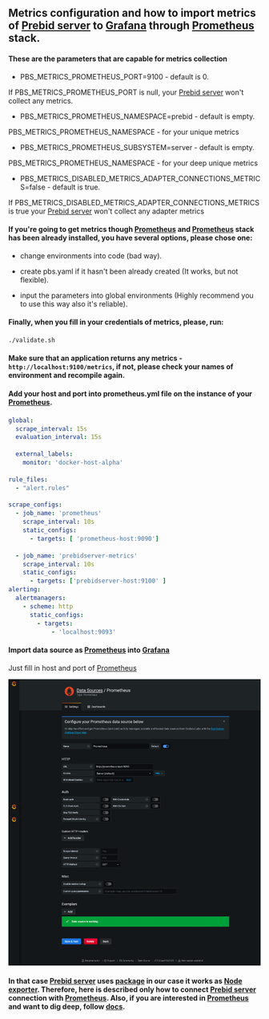 ## Metrics configuration and how to import metrics of [Prebid server](https://docs.prebid.org/prebid-server/versions/pbs-versions-go.html) to [Grafana](https://grafana.com/) through [Prometheus](https://prometheus.io/) stack.
     
#### These are the parameters that are capable for metrics collection 

- PBS_METRICS_PROMETHEUS_PORT=9100 - default is 0.

If PBS_METRICS_PROMETHEUS_PORT is null, your [Prebid server](https://docs.prebid.org/prebid-server/versions/pbs-versions-go.html) won't collect any metrics.
  
- PBS_METRICS_PROMETHEUS_NAMESPACE=prebid - default is empty.
  
PBS_METRICS_PROMETHEUS_NAMESPACE - for your unique metrics
  
- PBS_METRICS_PROMETHEUS_SUBSYSTEM=server - default is empty.
  
PBS_METRICS_PROMETHEUS_NAMESPACE - for your deep unique metrics
  
- PBS_METRICS_DISABLED_METRICS_ADAPTER_CONNECTIONS_METRICS=false - default is true.

If PBS_METRICS_DISABLED_METRICS_ADAPTER_CONNECTIONS_METRICS is true your [Prebid server](https://docs.prebid.org/prebid-server/versions/pbs-versions-go.html) won't collect any adapter metrics

#### If you're going to get metrics though [Prometheus](https://prometheus.io/) and [Prometheus](https://prometheus.io/) stack has been already installed, you have several options, please chose one:

- change environments into code (bad way).
 
- create pbs.yaml if it hasn't been already created (It works, but not flexible).

- input the parameters into global environments (Highly recommend you to use this way also it's reliable).

#### Finally, when you fill in your credentials of metrics, please, run:

```bash
./validate.sh
```

#### Make sure that an application returns any metrics - `http://localhost:9100/metrics`, if not, please check your names of environment and recompile again.

#### Add your host and port into prometheus.yml file on the instance of your [Prometheus](https://prometheus.io/).

```yaml
global:
  scrape_interval: 15s
  evaluation_interval: 15s

  external_labels:
    monitor: 'docker-host-alpha'

rule_files:
  - "alert.rules"

scrape_configs:
  - job_name: 'prometheus'
    scrape_interval: 10s
    static_configs:
      - targets: [ 'prometheus-host:9090']

  - job_name: 'prebidserver-metrics'
    scrape_interval: 10s
    static_configs:
      - targets: ['prebidserver-host:9100' ]
alerting:
  alertmanagers:
    - scheme: http
      static_configs:
        - targets:
            - 'localhost:9093'
```

#### Import data source as [Prometheus](https://prometheus.io/) into [Grafana](https://grafana.com/)

Just fill in host and port of [Prometheus](https://prometheus.io/)

![img_grafana.png](images/img_grafana.png)

#### In that case [Prebid server](https://docs.prebid.org/prebid-server/versions/pbs-versions-go.html) uses [package](https://github.com/prometheus/client_golang) in our case it works as [Node exporter](https://github.com/prometheus/node_exporter). Therefore, here is described only how to connect [Prebid server](https://docs.prebid.org/prebid-server/versions/pbs-versions-go.html) connection with [Prometheus](https://prometheus.io/). Also, if you are interested in [Prometheus](https://prometheus.io/) and want to dig deep, follow [docs](https://prometheus.io/docs/introduction/overview/).
